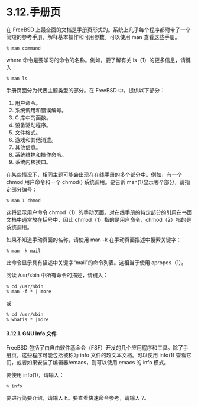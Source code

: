 # 3.12.手册页

在 FreeBSD 上最全面的文档是手册页形式的。系统上几乎每个程序都附带了一个简短的参考手册，解释基本操作和可用参数。可以使用 man 查看这些手册。

```
% man command
```

where 命令是要学习的命令的名称。例如，要了解有关 ls（1）的更多信息，请键入：

```
% man ls
```

手册页面分为代表主题类型的部分。在 FreeBSD 中，提供以下部分：

1. 用户命令。
2. 系统调用和错误编号。
3. C 库中的函数。
4. 设备驱动程序。
5. 文件格式。
6. 游戏和其他消遣。
7. 其他信息。
8. 系统维护和操作命令。
9. 系统内核接口。

在某些情况下，相同主题可能会出现在在线手册的多个部分中。例如，有一个 chmod 用户命令和一个 chmod() 系统调用。要告诉 man(1)显示哪个部分，请指定部分编号：

```
% man 1 chmod
```

这将显示用户命令 chmod（1）的手动页面。对在线手册的特定部分的引用在书面文档中通常放在括号中，因此 chmod（1）指的是用户命令，chmod（2）指的是系统调用。

如果不知道手动页面的名称，请使用 man -k 在手动页面描述中搜索关键字：

```
% man -k mail
```

此命令显示具有描述中关键字“mail”的命令列表。这相当于使用 apropos（1）。

阅读 /usr/sbin 中所有命令的描述，请键入：

```
% cd /usr/sbin
% man -f * | more
```

 或

```
% cd /usr/sbin
% whatis * |more
```

#### 3.12.1. GNU Info 文件

FreeBSD 包括了由自由软件基金会（FSF）开发的几个应用程序和工具。除了手册页，这些程序可能包括被称为 info 文件的超文本文档。可以使用 info(1) 查看它们，或者如果安装了编辑器/emacs，则可以使用 emacs 的 info 模式。

 要使用 info(1)，请输入：

```
% info
```

要进行简要介绍，请输入 h。要查看快速命令参考，请输入 ?。
